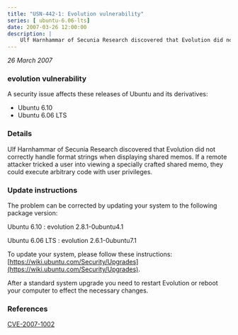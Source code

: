 ```yaml
---
title: "USN-442-1: Evolution vulnerability"
series: [ ubuntu-6.06-lts]
date: 2007-03-26 12:00:00
description: |
    Ulf Harnhammar of Secunia Research discovered that Evolution did not  correctly handle format strings when displaying shared memos.  If a  remote attacker tricked a user into viewing a specially crafted shared  memo, they could execute arbitrary code with user privileges.
--- 
```

 
 

*26 March 2007*

### evolution vulnerability

A security issue affects these releases of Ubuntu and its derivatives:

* Ubuntu 6.10
* Ubuntu 6.06 LTS

### Details

Ulf Harnhammar of Secunia Research discovered that Evolution did not correctly handle format strings when displaying shared memos. If a remote attacker tricked a user into viewing a specially crafted shared memo, they could execute arbitrary code with user privileges.

### Update instructions

The problem can be corrected by updating your system to the following package version:

Ubuntu 6.10
 : evolution <span>2.8.1-0ubuntu4.1</span>

Ubuntu 6.06 LTS
 : evolution <span>2.6.1-0ubuntu7.1</span>

To update your system, please follow these instructions: [https://wiki.ubuntu.com/Security/Upgrades](https://wiki.ubuntu.com/Security/Upgrades).

After a standard system upgrade you need to restart Evolution or reboot your computer to effect the necessary changes.

### References

 
 [CVE-2007-1002](http://people.ubuntu.com/~ubuntu-security/cve/CVE-2007-1002)
 

